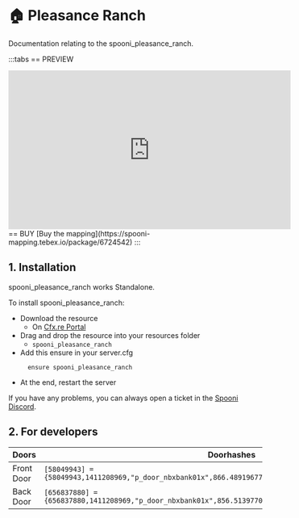 # 🏠 Pleasance Ranch
Documentation relating to the spooni_pleasance_ranch.

:::tabs
== PREVIEW
<iframe width="560" height="315" src="https://www.youtube.com/embed/qF_YQ3lzs1Y?si=l0W2pzSa9Cfo6bic" frameborder="0" allow="accelerometer; autoplay; clipboard-write; encrypted-media; gyroscope; picture-in-picture; web-share" referrerpolicy="strict-origin-when-cross-origin" allowfullscreen></iframe>
== BUY
[Buy the mapping](https://spooni-mapping.tebex.io/package/6724542)
:::

## 1. Installation
spooni_pleasance_ranch works Standalone.  

To install spooni_pleasance_ranch:
- Download the resource
  - On [Cfx.re Portal](https://portal.cfx.re/)
- Drag and drop the resource into your resources folder
  - `spooni_pleasance_ranch`
- Add this ensure in your server.cfg
  ```
    ensure spooni_pleasance_ranch
  ```
- At the end, restart the server

If you have any problems, you can always open a ticket in the [Spooni Discord](https://discord.gg/spooni).

## 2. For developers
| Doors                     | Doorhashes
|---------------------------|----------------------------------------------------------------------------------|
| Front Door                | `[58049943] = {58049943,1411208969,"p_door_nbxbank01x",866.48919677734,-1083.3815917969,57.798011779785}`
| Back Door                 | `[656837880] = {656837880,1411208969,"p_door_nbxbank01x",856.51397705078,-1083.2268066406,57.798011779785}`